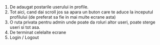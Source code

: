 1. De adaugat postarile userului in profile.
2. Tot aici, cand dai scroll jos sa apara un buton care te aduce la inceputul profilului (de preferat sa fie in mai multe ecrane asta)
3. O ruta privata pentru admin unde poate da roluri altor useri, poate sterge useri si tot asa.
4. De terminat celelalte ecrane
5. Login / Logout
   
